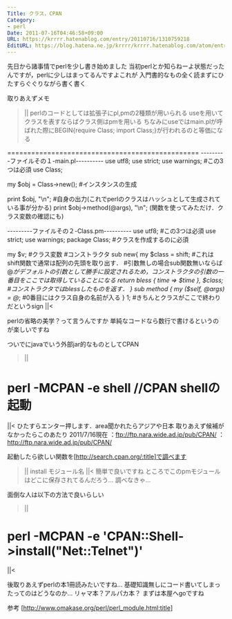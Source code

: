```yaml
---
Title: クラス，CPAN
Category:
- perl
Date: 2011-07-16T04:46:58+09:00
URL: https://krrrr.hatenablog.com/entry/20110716/1310759218
EditURL: https://blog.hatena.ne.jp/krrrr/krrrr.hatenablog.com/atom/entry/11696248318756263071
---
```


先日から諸事情でperlを少し書き始めました
当初perlとか知らねーよ状態だったんですが，perlに少しはまってるんですよこれが
入門書的なもの全く読まずにひたすらぐぐりながら書く書く

取りあえずメモ

>||
perlのコードとしては拡張子にpl,pmの2種類が用いられる
useを用いてクラスを表すならばクラス側はpmを用いる
ちなみにuseではmain.plが呼ばれた際にBEGIN{require Class; import Class;}が行われるのと等価になる

================================================
---------ファイルその１-main.pl----------
use utf8; use strict; use warnings; #この3つは必須 
use Class;

my $obj = Class->new(); #インスタンスの生成

print $obj, "\n"; #自身の出力(これでperlのクラスはハッシュとして生成されている事が分かる)
print $obj->method(\@args), "\n"; (関数を使ってみただけ．クラス変数の確認にも)

---------ファイルその２-Class.pm----------
use utf8; #この3つは必須
use strict;
use warnings; 
package Class; #クラスを作成するのに必須

my $v; #クラス変数
#コンストラクタ
sub new{
   my $class = shift;  #これはshift関数で通常は配列の先頭を取り出す．
   #引数無しの場合sub関数無いならば@_がデフォルトの引数として勝手に設定されるため，コンストラクタの引数の一番目をここでは取得していることになる
   return bless { time => $time }, $class;  #コンストラクタではblessしたものを返す．
}
sub method {
   my ($self, @args) = @_; #0番目にはクラス自身の名前が入る
}
1; #きちんとクラスがここで終わりだというsign
||<

perlの省略の美学？って言うんですか
単純なコードなら数行で書けるというのが楽しいですね

ついでにjavaでいう外部jar的なものとしてCPAN

>||
# perl -MCPAN -e shell //CPAN shellの起動
||<
ひたすらエンター押します．area聞かれたらアジアや日本
取りあえず候補がなかったらこのあたり 2011/7/16現在
：ftp://ftp.nara.wide.ad.jp/pub/CPAN/
：http://ftp.nara.wide.ad.jp/pub/CPAN/

起動したら欲しい関数を[http://search.cpan.org/:title]で調べます

>||
install モジュール名
||<
簡単で良いですね
ところでこのpmモジュールはどこに保存されてるんだろう…
調べなきゃ…

面倒な人は以下の方法で良いらしい
>||
# perl -MCPAN -e 'CPAN::Shell->install("Net::Telnet")'
||<


後取りあえずperlの本1冊読みたいですね…
基礎知識無しにコード書いてしまったってのはどうなのか…
リャマ本？アルパカ本？
まずは本屋へgoですね

参考
[http://www.omakase.org/perl/perl_module.html:title]
